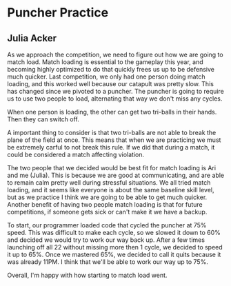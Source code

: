# Puncher Practice
## Julia Acker

As we approach the competition, we need to figure out how we are going to match load. Match loading is essential to the gameplay this year, and becoming highly optimized to do that quickly frees us up to be defensive much quicker. Last competition, we only had one person doing match loading, and this worked well because our catapult was pretty slow. This has changed since we pivoted to a puncher. The puncher is going to require us to use two people to load, alternating that way we don't miss any cycles. 

When one person is loading, the other can get two tri-balls in their hands. Then they can switch off. 

A important thing to consider is that two tri-balls are not able to break the plane of the field at once. This means that when we are practicing we must be extremely carful to not break this rule. If we did that during a match, it could be considered a match affecting violation. 

The two people that we decided would be best fit for match loading is Ari and me (Julia). This is because we are good at communicating, and are able to remain calm pretty well during stressful situations. We all tried match loading, and it seems like everyone is about the same baseline skill level, but as we practice I think we are going to be able to get much quicker. Another benefit of having two people match loading is that for future competitions, if someone gets sick or can't make it we have a backup. 

To start, our programmer loaded code that cycled the puncher at 75% speed. This was difficult to make each cycle, so we slowed it down to 60% and decided we would try to work our way back up. After a few times launching off all 22 without missing more then 1 cycle, we decided to speed it up to 65%. Once we mastered 65%, we decided to call it quits because it was already 11PM. I think that we'll be able to work our way up to 75%.

Overall, I'm happy with how starting to match load went. 